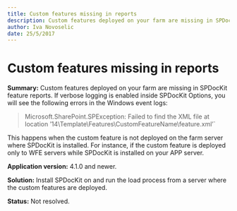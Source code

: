 ```yaml
---
title: Custom features missing in reports
description: Custom features deployed on your farm are missing in SPDocKit feature reports.
author: Iva Novoselic
date: 25/5/2017
---
```


# Custom features missing in reports

**Summary:** Custom features deployed on your farm are missing in SPDocKit feature reports. If verbose logging is enabled inside SPDocKit Options, you will see the following errors in the Windows event logs:

> Microsoft.SharePoint.SPException: Failed to find the XML file at location ’14\Template\Features\CustomFeatureName\feature.xml’\`

This happens when the custom feature is not deployed on the farm server where SPDocKit is installed. For instance, if the custom feature is deployed only to WFE servers while SPDocKit is installed on your APP server.

**Application version:** 4.1.0 and newer.

**Solution:** Install SPDocKit on and run the load process from a server where the custom features are deployed.

**Status:** Not resolved.

